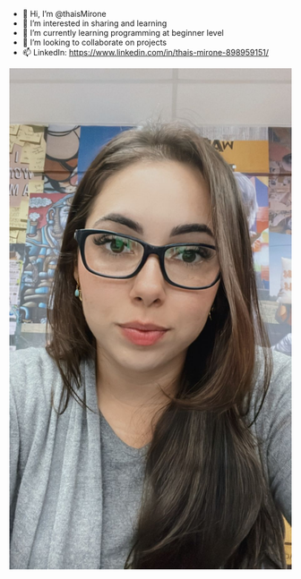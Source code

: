 - 👋 Hi, I’m @thaisMirone
- 👀 I’m interested in sharing and learning
- 🌱 I’m currently learning programming at beginner level
- 💞️ I’m looking to collaborate on projects
- 📫 LinkedIn: https://www.linkedin.com/in/thais-mirone-898959151/

<!---
thaisMirone/thaisMirone is a ✨ special ✨ repository because its `README.md` (this file) appears on your GitHub profile.
You can click the Preview link to take a look at your changes.
--->
![](https://github.com/thaisMirone/thaisMirone/blob/main/WhatsApp%20Image%202023-05-30%20at%2010.38.40%20AM.jpeg?raw=true)
